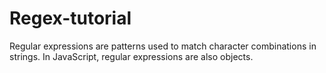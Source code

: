 # Regex-tutorial
Regular expressions are patterns used to match character combinations in strings. In JavaScript, regular expressions are also objects. 
